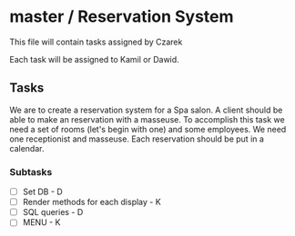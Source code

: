 # master / Reservation System

This file will contain tasks assigned by Czarek

Each task will be assigned to Kamil or Dawid.

## Tasks

We are to create a reservation system for a Spa salon. A client should be able to make an reservation with
a masseuse. To accomplish this task we need a set of rooms (let's begin with one) and some employees. We need
one receptionist and masseuse. Each reservation should be put in a calendar.

### Subtasks

- [ ] Set DB - D
- [ ] Render methods for each display - K
- [ ] SQL queries - D
- [ ] MENU - K
